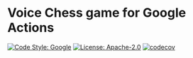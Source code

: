 # Voice Chess game for Google Actions

[![Code Style: Google](https://img.shields.io/badge/code%20style-google-blueviolet.svg)](https://github.com/google/gts)
[![License: Apache-2.0](https://img.shields.io/github/license/Tgjmjgj/voice-chess.svg)](https://github.com/Tgjmjgj/voice-chess)
[![codecov](https://codecov.io/gh/Tgjmjgj/voice-chess/branch/master/graph/badge.svg)](https://codecov.io/gh/Tgjmjgj/voice-chess)
